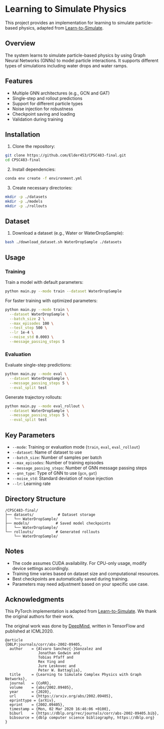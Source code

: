 # Learning to Simulate Physics

This project provides an implementation for learning to simulate particle-based physics, adapted from [Learn-to-Simulate](https://github.com/Emiyalzn/Learn-to-Simulate/tree/main).

## Overview

The system learns to simulate particle-based physics by using Graph Neural Networks (GNNs) to model particle interactions. It supports different types of simulations including water drops and water ramps.

## Features

- Multiple GNN architectures (e.g., GCN and GAT)
- Single-step and rollout predictions
- Support for different particle types
- Noise injection for robustness
- Checkpoint saving and loading
- Validation during training

## Installation

1. Clone the repository:
```bash
git clone https://github.com/Elder453/CPSC483-final.git
cd CPSC483-final
```

2. Install dependencies:
```bash
conda env create -f environment.yml
```

3. Create necessary directories:
```bash
mkdir -p ./datasets
mkdir -p ./models
mkdir -p ./rollouts
```

## Dataset

1. Download a dataset (e.g., Water or WaterDropSample):
```bash
bash ./download_dataset.sh WaterDropSample ./datasets
```

## Usage

### Training

Train a model with default parameters:
```bash
python main.py --mode train --dataset WaterDropSample
```

For faster training with optimized parameters:
```bash
python main.py --mode train \
  --dataset WaterDropSample \
  --batch_size 2 \
  --max_episodes 100 \
  --test_step 500 \
  --lr 1e-4 \
  --noise_std 0.0003 \
  --message_passing_steps 5
```

### Evaluation

Evaluate single-step predictions:
```bash
python main.py --mode eval \
  --dataset WaterDropSample \
  --message_passing_steps 5 \
  --eval_split test
```

Generate trajectory rollouts:
```bash
python main.py --mode eval_rollout \
  --dataset WaterDropSample \
  --message_passing_steps 5 \
  --eval_split test
```

## Key Parameters

- `--mode`: Training or evaluation mode (`train`, `eval`, `eval_rollout`)
- `--dataset`: Name of dataset to use
- `--batch_size`: Number of samples per batch
- `--max_episodes`: Number of training episodes
- `--message_passing_steps`: Number of GNN message passing steps
- `--gnn_type`: Type of GNN to use (`gcn`, `gat`)
- `--noise_std`: Standard deviation of noise injection
- `--lr`: Learning rate

## Directory Structure

```
/CPSC483-final/
├── datasets/           # Dataset storage
│   └── WaterDropSample/
├── models/            # Saved model checkpoints
│   └── WaterDropSample/
└── rollouts/          # Generated rollouts
    └── WaterDropSample/
```

## Notes

- The code assumes CUDA availability. For CPU-only usage, modify device settings accordingly.
- Training time varies based on dataset size and computational resources.
- Best checkpoints are automatically saved during training.
- Parameters may need adjustment based on your specific use case.

## Acknowledgments

This PyTorch implementation is adapted from [Learn-to-Simulate](https://github.com/Emiyalzn/Learn-to-Simulate/tree/main). We thank the original authors for their work.

The original work was done by [DeepMind](https://github.com/deepmind/deepmind-research), written in TensorFlow and published at ICML2020.

```shell
@article
{DBLP:journals/corr/abs-2002-09405,
  author    = {Alvaro Sanchez{-}Gonzalez and
               Jonathan Godwin and
               Tobias Pfaff and
               Rex Ying and
               Jure Leskovec and
               Peter W. Battaglia},
  title     = {Learning to Simulate Complex Physics with Graph Networks},
  journal   = {CoRR},
  volume    = {abs/2002.09405},
  year      = {2020},
  url       = {https://arxiv.org/abs/2002.09405},
  eprinttype = {arXiv},
  eprint    = {2002.09405},
  timestamp = {Mon, 02 Mar 2020 16:46:06 +0100},
  biburl    = {https://dblp.org/rec/journals/corr/abs-2002-09405.bib},
  bibsource = {dblp computer science bibliography, https://dblp.org}
}
```

